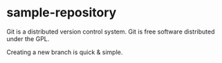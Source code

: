 # sample-repository
Git is a distributed version control system.
Git is free software distributed under the GPL.

Creating a new branch is quick & simple.
